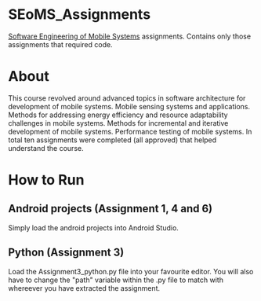 # SEoMS_Assignments
[Software Engineering of Mobile Systems](https://fagbesk.sam.sdu.dk/?fag_id=38402) assignments. Contains only those assignments that required code.

# About
This course revolved around advanced topics in software architecture for development of mobile systems. Mobile sensing systems and applications. Methods for addressing energy efficiency and resource adaptability challenges in mobile systems. Methods for incremental and iterative development of mobile systems. Performance testing of mobile systems. In total ten assignments were completed (all approved) that helped understand the course. 

# How to Run
## Android projects (Assignment 1, 4 and 6)
Simply load the android projects into Android Studio. 
## Python (Assignment 3)
Load the Assignment3_python.py file into your favourite editor. You will also have to change the "path" variable within the .py file to match with whereever you have extracted the assignment.
